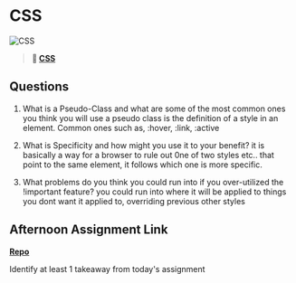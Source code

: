 # CSS

![CSS](https://bcw.blob.core.windows.net/public/cssUnit/1411879719053976)

> **📖 [CSS](https://codeworksacademy.com/fs-student-guide/resources/wk1/03-CSS)**

## Questions

1. What is a Pseudo-Class and what are some of the most common ones you think you will use
 a pseudo class is the definition of a style in an element. Common ones such as, :hover, :link, :active

2. What is Specificity and how might you use it to your benefit?
it is basically a way for a browser to rule out 0ne of two styles etc.. that point to the same element, it follows which one is more specific. 

3. What problems do you think you could run into if you over-utilized the !important feature?
you could run into where it will be applied to things you dont want it applied to, overriding previous other styles

## Afternoon Assignment Link

**[Repo](https://github.com/BrendenVanPatten/cool)**

Identify at least 1 takeaway from today's assignment
